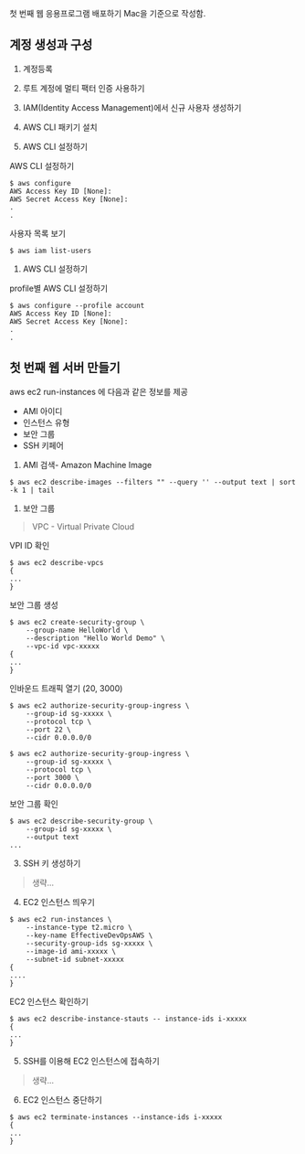 첫 번째 웹 응용프로그램 배포하기
Mac을 기준으로 작성함.

## 계정 생성과 구성
1. 계정등록

1. 루트 계정에 멀티 팩터 인증 사용하기

1. IAM(Identity Access Management)에서 신규 사용자 생성하기

1. AWS CLI 패키기 설치

1. AWS CLI 설정하기

  AWS CLI 설정하기
  ```
  $ aws configure
  AWS Access Key ID [None]:
  AWS Secret Access Key [None]:
  .
  .
  ```
  사용자 목록 보기
  ```
  $ aws iam list-users
  ```

1. AWS CLI 설정하기

  profile별 AWS CLI 설정하기
  ```
  $ aws configure --profile account
  AWS Access Key ID [None]:
  AWS Secret Access Key [None]:
  .
  .
  ```

## 첫 번째 웹 서버 만들기
aws ec2 run-instances 에 다음과 같은 정보를 제공
- AMI 아이디
- 인스턴스 유형
- 보안 그룹
- SSH 키페어

1. AMI 검색- Amazon Machine Image
  ```
  $ aws ec2 describe-images --filters "" --query '' --output text | sort -k 1 | tail
  ```

1. 보안 그룹
  > VPC - Virtual Private Cloud

  VPI ID 확인
  ```
  $ aws ec2 describe-vpcs
  {
  ...
  }
  ```

  보안 그룹 생성
  ```
  $ aws ec2 create-security-group \
      --group-name HelloWorld \
      --description "Hello World Demo" \
      --vpc-id vpc-xxxxx
  {
  ...
  }
  ```

  인바운드 트래픽 열기 (20, 3000)
  ```
  $ aws ec2 authorize-security-group-ingress \
      --group-id sg-xxxxx \
      --protocol tcp \
      --port 22 \
      --cidr 0.0.0.0/0

  $ aws ec2 authorize-security-group-ingress \
      --group-id sg-xxxxx \
      --protocol tcp \
      --port 3000 \
      --cidr 0.0.0.0/0
  ```

  보안 그룹 확인
  ```
  $ aws ec2 describe-security-group \
      --group-id sg-xxxxx \
      --output text
  ...
  ```

3. SSH 키 생성하기
  > 생략...

4. EC2 인스턴스 띄우기
  ```
  $ aws ec2 run-instances \
      --instance-type t2.micro \
      --key-name EffectiveDevOpsAWS \
      --security-group-ids sg-xxxxx \
      --image-id ami-xxxxx \
      --subnet-id subnet-xxxxx
  {
  ....
  }
  ```

  EC2 인스턴스 확인하기
  ```
  $ aws ec2 describe-instance-stauts -- instance-ids i-xxxxx
  {
  ...
  }
  ```

5. SSH를 이용해 EC2 인스턴스에 접속하기
  > 생략...

6. EC2 인스턴스 중단하기
  ```
  $ aws ec2 terminate-instances --instance-ids i-xxxxx
  {
  ...
  }
  ```
